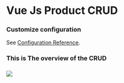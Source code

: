 # Vue Js Product CRUD


### Customize configuration
See [Configuration Reference](https://cli.vuejs.org/config/).
<h3>This is The overview of the CRUD<h3/>
<img src="https://e.top4top.net/p_111578egv1.png"/>
